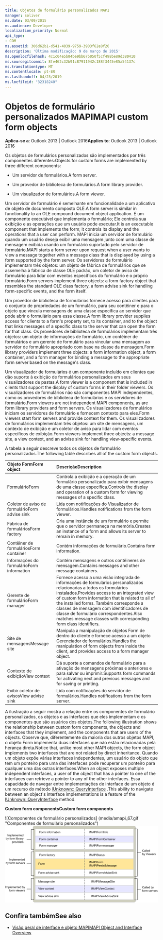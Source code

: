 ```yaml
---
title: Objetos de formulário personalizados MAPI
manager: soliver
ms.date: 03/09/2015
ms.audience: Developer
localization_priority: Normal
api_type:
- COM
ms.assetid: 306d62b1-d541-4039-9759-3903f62e0f26
description: 'Última modificação: 9 de março de 2015'
ms.openlocfilehash: 4c1c04e5b04be9bb67b050f5cf498be89d380410
ms.sourcegitcommit: 8fe462c32b91c87911942c188f3445e85a54137c
ms.translationtype: MT
ms.contentlocale: pt-BR
ms.lasthandoff: 04/23/2019
ms.locfileid: "32318240"
---
```

# <a name="mapi-custom-form-objects"></a><span data-ttu-id="4a54d-103">Objetos de formulário personalizados MAPI</span><span class="sxs-lookup"><span data-stu-id="4a54d-103">MAPI custom form objects</span></span>
  
<span data-ttu-id="4a54d-104">**Aplica-se a**: Outlook 2013 | Outlook 2016</span><span class="sxs-lookup"><span data-stu-id="4a54d-104">**Applies to**: Outlook 2013 | Outlook 2016</span></span> 
  
<span data-ttu-id="4a54d-105">Os objetos de formulários personalizados são implementados por três componentes diferentes:</span><span class="sxs-lookup"><span data-stu-id="4a54d-105">Objects for custom forms are implemented by three different components:</span></span>
  
- <span data-ttu-id="4a54d-106">Um servidor de formulários.</span><span class="sxs-lookup"><span data-stu-id="4a54d-106">A form server.</span></span>
    
- <span data-ttu-id="4a54d-107">Um provedor de biblioteca de formulários.</span><span class="sxs-lookup"><span data-stu-id="4a54d-107">A form library provider.</span></span>
    
- <span data-ttu-id="4a54d-108">Um visualizador de formulários.</span><span class="sxs-lookup"><span data-stu-id="4a54d-108">A form viewer.</span></span>
    
<span data-ttu-id="4a54d-109">Um servidor de formulário é semelhante em funcionalidade a um aplicativo de objeto de documento composto OLE.</span><span class="sxs-lookup"><span data-stu-id="4a54d-109">A form server is similar in functionality to an OLE compound document object application.</span></span> <span data-ttu-id="4a54d-110">É um componente executável que implementa o formulário; Ele controla sua exibição e as operações que um usuário pode executar.</span><span class="sxs-lookup"><span data-stu-id="4a54d-110">It is an executable component that implements the form; it controls its display and the operations that a user can perform.</span></span> <span data-ttu-id="4a54d-111">MAPI inicia um servidor de formulário quando um usuário deseja exibir uma mensagem junto com uma classe de mensagem exibida usando um formulário suportado pelo servidor de formulário.</span><span class="sxs-lookup"><span data-stu-id="4a54d-111">MAPI starts a form server upon request when a user wants to view a message together with a message class that is displayed by using a form supported by the form server.</span></span> <span data-ttu-id="4a54d-112">Os servidores de formulário implementam três objetos: um objeto de fábrica de formulários que se assemelha à fábrica de classe OLE padrão, um coletor de aviso de formulário para lidar com eventos específicos do formulário e o próprio formulário.</span><span class="sxs-lookup"><span data-stu-id="4a54d-112">Form servers implement three objects: a form factory object that resembles the standard OLE class factory, a form advise sink for handling form-specific events, and the form itself.</span></span> 
  
<span data-ttu-id="4a54d-113">Um provedor de biblioteca de formulários fornece acesso para clientes para o conjunto de propriedades de um formulário, para seu contêiner e para o objeto que vincula mensagens de uma classe específica ao servidor que pode abrir o formulário para essa classe.</span><span class="sxs-lookup"><span data-stu-id="4a54d-113">A form library provider supplies access for clients to a form's property set, to its container, and to the object that links messages of a specific class to the server that can open the form for that class.</span></span> <span data-ttu-id="4a54d-114">Os provedores de biblioteca de formulários implementam três objetos: um objeto de informações de formulário, um contêiner de formulários e um gerente de formulário para vincular uma mensagem ao servidor de formulário apropriado com base na classe da mensagem.</span><span class="sxs-lookup"><span data-stu-id="4a54d-114">Form library providers implement three objects: a form information object, a form container, and a form manager for binding a message to the appropriate form server based on the message's class.</span></span>
  
<span data-ttu-id="4a54d-115">Um visualizador de formulários é um componente incluído em clientes que dão suporte à exibição de formulários personalizados em seus visualizadores de pastas.</span><span class="sxs-lookup"><span data-stu-id="4a54d-115">A form viewer is a component that is included in clients that support the display of custom forms in their folder viewers.</span></span> <span data-ttu-id="4a54d-116">Os visualizadores de formulários não são componentes MAPI independentes, como os provedores de biblioteca de formulários e os servidores de formulário.</span><span class="sxs-lookup"><span data-stu-id="4a54d-116">Form viewers are not independent MAPI components, as are form library providers and form servers.</span></span> <span data-ttu-id="4a54d-117">Os visualizadores de formulários iniciam os servidores de formulário e fornecem contexto para eles.</span><span class="sxs-lookup"><span data-stu-id="4a54d-117">Form viewers start form servers and provide context for them.</span></span> <span data-ttu-id="4a54d-118">Os visualizadores de formulários implementam três objetos: um site de mensagens, um contexto de exibição e um coletor de aviso para lidar com eventos específicos de exibição.</span><span class="sxs-lookup"><span data-stu-id="4a54d-118">Form viewers implement three objects: a message site, a view context, and an advise sink for handling view-specific events.</span></span>
  
<span data-ttu-id="4a54d-119">A tabela a seguir descreve todos os objetos de formulário personalizados.</span><span class="sxs-lookup"><span data-stu-id="4a54d-119">The following table describes all of the custom form objects.</span></span> 
  
|<span data-ttu-id="4a54d-120">**Objeto Form**</span><span class="sxs-lookup"><span data-stu-id="4a54d-120">**Form object**</span></span>|<span data-ttu-id="4a54d-121">**Descrição**</span><span class="sxs-lookup"><span data-stu-id="4a54d-121">**Description**</span></span>|
|:-----|:-----|
|<span data-ttu-id="4a54d-122">Formulário</span><span class="sxs-lookup"><span data-stu-id="4a54d-122">Form</span></span>  <br/> |<span data-ttu-id="4a54d-123">Controla a exibição e a operação de um formulário personalizado para exibir mensagens de uma classe específica.</span><span class="sxs-lookup"><span data-stu-id="4a54d-123">Controls the display and operation of a custom form for viewing messages of a specific class.</span></span>  <br/> |
|<span data-ttu-id="4a54d-124">Coletor de aviso de formulário</span><span class="sxs-lookup"><span data-stu-id="4a54d-124">Form advise sink</span></span>  <br/> |<span data-ttu-id="4a54d-125">Lida com notificações do Visualizador de formulários.</span><span class="sxs-lookup"><span data-stu-id="4a54d-125">Handles notifications from the form viewer.</span></span>  <br/> |
|<span data-ttu-id="4a54d-126">Fábrica de formulários</span><span class="sxs-lookup"><span data-stu-id="4a54d-126">Form factory</span></span>  <br/> |<span data-ttu-id="4a54d-127">Cria uma instância de um formulário e permite que o servidor permaneça na memória.</span><span class="sxs-lookup"><span data-stu-id="4a54d-127">Creates an instance of a form and allows its server to remain in memory.</span></span>  <br/> |
|<span data-ttu-id="4a54d-128">Contêiner de formulários</span><span class="sxs-lookup"><span data-stu-id="4a54d-128">Form container</span></span>  <br/> |<span data-ttu-id="4a54d-129">Contém informações de formulário.</span><span class="sxs-lookup"><span data-stu-id="4a54d-129">Contains form information.</span></span>  <br/> |
|<span data-ttu-id="4a54d-130">Informações do formulário</span><span class="sxs-lookup"><span data-stu-id="4a54d-130">Form information</span></span>  <br/> |<span data-ttu-id="4a54d-131">Contém mensagens e outros contêineres de mensagem.</span><span class="sxs-lookup"><span data-stu-id="4a54d-131">Contains messages and other message containers.</span></span>  <br/> |
|<span data-ttu-id="4a54d-132">Gerente de formulário</span><span class="sxs-lookup"><span data-stu-id="4a54d-132">Form manager</span></span>  <br/> |<span data-ttu-id="4a54d-133">Fornece acesso a uma visão integrada de informações de formulários personalizados relacionadas a todos os formulários instalados.</span><span class="sxs-lookup"><span data-stu-id="4a54d-133">Provides access to an integrated view of custom form information that is related to all of the installed forms.</span></span> <span data-ttu-id="4a54d-134">Também corresponde a classes de mensagem com identificadores de classe de formulário correspondentes.</span><span class="sxs-lookup"><span data-stu-id="4a54d-134">Also matches message classes with corresponding form class identifiers.</span></span>  <br/> |
|<span data-ttu-id="4a54d-135">Site de mensagens</span><span class="sxs-lookup"><span data-stu-id="4a54d-135">Message site</span></span>  <br/> |<span data-ttu-id="4a54d-136">Manipula a manipulação de objetos Form de dentro do cliente e fornece acesso a um objeto Gerenciador de formulários.</span><span class="sxs-lookup"><span data-stu-id="4a54d-136">Handles the manipulation of form objects from inside the client, and provides access to a form manager object.</span></span>  <br/> |
|<span data-ttu-id="4a54d-137">Contexto de exibição</span><span class="sxs-lookup"><span data-stu-id="4a54d-137">View context</span></span>  <br/> |<span data-ttu-id="4a54d-138">Dá suporte a comandos de formulário para a ativação de mensagens próximas e anteriores e para salvar ou imprimir.</span><span class="sxs-lookup"><span data-stu-id="4a54d-138">Supports form commands for activating next and previous messages and for saving or printing.</span></span>  <br/> |
|<span data-ttu-id="4a54d-139">Exibir coletor de avisos</span><span class="sxs-lookup"><span data-stu-id="4a54d-139">View advise sink</span></span>  <br/> |<span data-ttu-id="4a54d-140">Lida com notificações do servidor de formulários.</span><span class="sxs-lookup"><span data-stu-id="4a54d-140">Handles notifications from the form server.</span></span>  <br/> |
   
<span data-ttu-id="4a54d-141">A ilustração a seguir mostra a relação entre os componentes de formulário personalizados, os objetos e as interfaces que eles implementam e os componentes que são usuários dos objetos.</span><span class="sxs-lookup"><span data-stu-id="4a54d-141">The following illustration shows the relationship between custom form components, the objects and interfaces that they implement, and the components that are users of the objects.</span></span> <span data-ttu-id="4a54d-142">Observe que, diferentemente da maioria dos outros objetos MAPI, o objeto Form implementa duas interfaces que não estão relacionadas pela herança direta.</span><span class="sxs-lookup"><span data-stu-id="4a54d-142">Notice that, unlike most other MAPI objects, the form object implements two interfaces that are not related by direct inheritance.</span></span> <span data-ttu-id="4a54d-143">Quando um objeto expõe várias interfaces independentes, um usuário do objeto que tem um ponteiro para uma das interfaces pode recuperar um ponteiro para qualquer uma das outras interfaces.</span><span class="sxs-lookup"><span data-stu-id="4a54d-143">When an object exposes multiple independent interfaces, a user of the object that has a pointer to one of the interfaces can retrieve a pointer to any of the other interfaces.</span></span> <span data-ttu-id="4a54d-144">Essa capacidade de navegar entre implementações de interface de um objeto é um recurso do método [IUnknown:: QueryInterface](https://msdn.microsoft.com/library/54d5ff80-18db-43f2-b636-f93ac053146d%28Office.15%29.aspx) .</span><span class="sxs-lookup"><span data-stu-id="4a54d-144">This ability to navigate between an object's interface implementations is a feature of the [IUnknown::QueryInterface](https://msdn.microsoft.com/library/54d5ff80-18db-43f2-b636-f93ac053146d%28Office.15%29.aspx) method.</span></span> 
  
<span data-ttu-id="4a54d-145">**Custom form components**</span><span class="sxs-lookup"><span data-stu-id="4a54d-145">**Custom form components**</span></span>
  
<span data-ttu-id="4a54d-146">![Componentes de formulário personalizados] (media/amapi_67.gif "Componentes de formulário personalizados")</span><span class="sxs-lookup"><span data-stu-id="4a54d-146">![Custom form components](media/amapi_67.gif "Custom form components")</span></span>
  
## <a name="see-also"></a><span data-ttu-id="4a54d-147">Confira também</span><span class="sxs-lookup"><span data-stu-id="4a54d-147">See also</span></span>

- [<span data-ttu-id="4a54d-148">Visão geral de interface e objeto MAPI</span><span class="sxs-lookup"><span data-stu-id="4a54d-148">MAPI Object and Interface Overview</span></span>](mapi-object-and-interface-overview.md)

